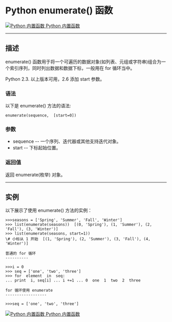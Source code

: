 Python enumerate() 函数
=====================

 [![Python 内置函数](../images/up.gif) Python 内置函数](python-built-in-functions.html)

* * *

描述
--

enumerate() 函数用于将一个可遍历的数据对象(如列表、元组或字符串)组合为一个索引序列，同时列出数据和数据下标，一般用在 for 循环当中。

Python 2.3. 以上版本可用，2.6 添加 start 参数。

### 语法

以下是 enumerate() 方法的语法:
```
enumerate(sequence,  [start=0])
```
### 参数

*   sequence -- 一个序列、迭代器或其他支持迭代对象。
*   start -- 下标起始位置。

### 返回值

返回 enumerate(枚举) 对象。

* * *

实例
--

以下展示了使用 enumerate() 方法的实例：
```
>>>seasons = ['Spring', 'Summer', 'Fall', 'Winter']
>>> list(enumerate(seasons))  [(0, 'Spring'), (1, 'Summer'), (2, 'Fall'), (3, 'Winter')] 
>>> list(enumerate(seasons, start=1)) 
\# 小标从 1 开始  [(1, 'Spring'), (2, 'Summer'), (3, 'Fall'), (4, 'Winter')]

普通的 for 循环
----------

>>>i = 0 
>>> seq = ['one', 'two', 'three'] 
>>> for  element  in  seq:
... print  i, seq[i] ... i +=1 ... 0  one  1  two  2  three

for 循环使用 enumerate
------------------

>>>seq = ['one', 'two', 'three'] 
```
 [![Python 内置函数](../images/up.gif) Python 内置函数](python-built-in-functions.html)
